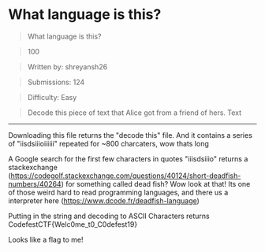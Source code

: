 # What language is this?

>What language is this?

>100

>Written by: shreyansh26

>Submissions: 124

>Difficulty: Easy

>Decode this piece of text that Alice got from a friend of hers. Text

***

Downloading this file returns the "decode this" file.
And it contains a series of "iisdsiiioiiiiii" repeated for ~800 charcaters, wow thats long

A Google search for the first few characters in quotes "iiisdsiiio" returns a stackexchange (https://codegolf.stackexchange.com/questions/40124/short-deadfish-numbers/40264) for something called dead fish?
Wow look at that! Its one of those weird hard to read programming languages, and there us a interpreter here (https://www.dcode.fr/deadfish-language)


Putting in the string and decoding to ASCII Characters returns CodefestCTF{Welc0me_t0_C0defest19}


Looks like a flag to me!